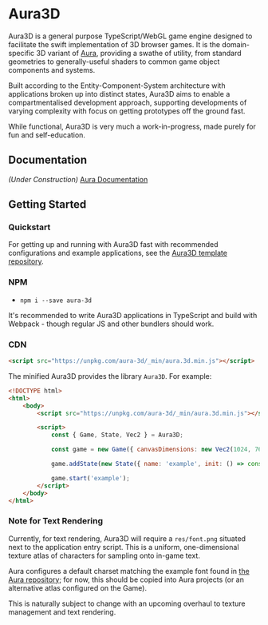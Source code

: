 # Aura3D

Aura3D is a general purpose TypeScript/WebGL game engine designed to facilitate the swift implementation of 3D browser games. It is the domain-specific 3D variant of [Aura](https://github.com/optionallychained/Aura), providing a swathe of utility, from standard geometries to generally-useful shaders to common game object components and systems.

Built according to the Entity-Component-System architecture with applications broken up into distinct states, Aura3D aims to enable a compartmentalised development approach, supporting developments of varying complexity with focus on getting prototypes off the ground fast.

While functional, Aura3D is very much a work-in-progress, made purely for fun and self-education.


## Documentation

*(Under Construction)* [Aura Documentation](https://optionallychained.github.io/Aura/)


## Getting Started


### Quickstart

For getting up and running with Aura3D fast with recommended configurations and example applications, see the [Aura3D template repository](https://github.com/optionallychained/Aura-Template-3D).


### NPM

- `npm i --save aura-3d`

It's recommended to write Aura3D applications in TypeScript and build with Webpack - though regular JS and other bundlers should work.


### CDN

```html
<script src="https://unpkg.com/aura-3d/_min/aura.3d.min.js"></script>
```

The minified Aura3D provides the library `Aura3D`. For example:

```html
<!DOCTYPE html>
<html>
    <body>
        <script src="https://unpkg.com/aura-3d/_min/aura.3d.min.js"></script>

        <script>
            const { Game, State, Vec2 } = Aura3D;

            const game = new Game({ canvasDimensions: new Vec2(1024, 768) });

            game.addState(new State({ name: 'example', init: () => console.log('Aura3D'), tick: () => {} }));

            game.start('example');
        </script>
    </body>
</html>
```


### Note for Text Rendering

Currently, for text rendering, Aura3D will require a `res/font.png` situated next to the application entry script. This is a uniform, one-dimensional texture atlas of characters for sampling onto in-game text.

Aura configures a default charset matching the example font found in [the Aura repository](https://github.com/optionallychained/Aura/blob/master/assets/font.png); for now, this should be copied into Aura projects (or an alternative atlas configured on the Game).

This is naturally subject to change with an upcoming overhaul to texture management and text rendering.
